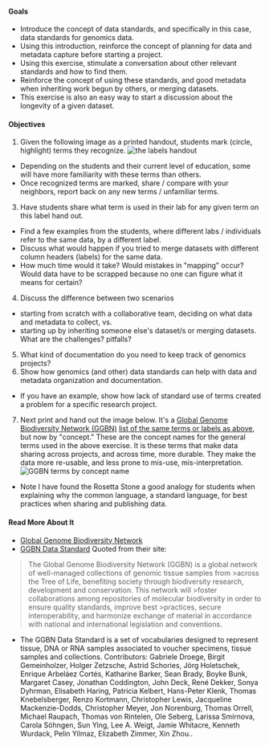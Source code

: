 #### Goals
* Introduce the concept of data standards, and specifically in this case, data standards for genomics data.
* Using this introduction, reinforce the concept of planning for data and metadata capture before starting a project.
* Using this exercise, stimulate a conversation about other relevant standards and how to find them.
* Reinforce the concept of using these standards, and good metadata when inheriting work begun by others, or merging datasets.
* This exercise is also an easy way to start a discussion about the longevity of a given dataset.

#### Objectives
1. Given the following image as a printed handout, students mark (circle, highlight) terms they recognize. ![the labels handout](https://cloud.githubusercontent.com/assets/2990155/6986653/689377b4-da0d-11e4-9272-e7c45a4b465b.png)
 * Depending on the students and their current level of education, some will have more familiarity with these terms than others.
  * Once recognized terms are marked, share / compare with your neighbors, report back on any new terms / unfamiliar terms.
3. Have students share what term is used in their lab for any given term on this label hand out.
 * Find a few examples from the students, where different labs / individuals refer to the same data, by a different label. 
  * Discuss what would happen if you tried to merge datasets with different column headers (labels) for the same data.
  * How much time would it take? Would mistakes in "mapping" occur? Would data have to be scrapped because no one can figure
  what it means for certain?
4. Discuss the difference between two scenarios
  * starting from scratch with a collaborative team, deciding on what data and metadata to collect, vs.
  * starting up by inheriting someone else's dataset/s or merging datasets. What are the challenges? pitfalls?
5. What kind of documentation do you need to keep track of genomics projects?
6. Show how genomics (and other) data standards can help with data and metadata organization and documentation.
  * If you have an example, show how lack of standard use of terms created a problem for a specific research project.
7. Next print and hand out the image below. It's a [Global Genome Biodiversity Network (GGBN)]([http://www.ggbn.org/) [list of the same terms or labels as above](http://terms.tdwg.org/wiki/GGBN_Data_Standard), but now by "concept." These are the concept names for the general terms used in the above exercise. It is these terms that make data sharing across projects, and across time, more durable. They make the data more re-usable, and less prone to mis-use, mis-interpretation.
 ![GGBN terms by concept name](https://cloud.githubusercontent.com/assets/2990155/6986656/6e8052be-da0d-11e4-9718-72fce5bfe155.PNG)
 * Note I have found the Rosetta Stone a good analogy for students when explaining why the common language, a standard language, for best practices when sharing and publishing data.

#### Read More About It
* [Global Genome Biodiversity Network](http://www.ggbn.org/)
* [GGBN Data Standard](http://terms.tdwg.org/wiki/GGBN_Data_Standard) Quoted from their site:
>The Global Genome Biodiversity Network (GGBN) is a global network of well-managed collections of genomic tissue samples from >across the Tree of Life, benefiting society through biodiversity research, development and conservation. This network will >foster collaborations among repositories of molecular biodiversity in order to ensure quality standards, improve best >practices, secure interoperability, and harmonize exchange of material in accordance with national and international legislation and conventions. 
* The GGBN Data Standard is a set of vocabularies designed to represent tissue, DNA or RNA samples associated to voucher specimens, tissue samples and collections. Contributors: Gabriele Droege, Birgit Gemeinholzer, Holger Zetzsche, Astrid Schories, Jörg Holetschek, Enrique Arbeláez Cortés, Katharine Barker, Sean Brady, Boyke Bunk, Margaret Casey, Jonathan Coddington, John Deck, René Dekker, Sonya Dyhrman, Elisabeth Haring, Patricia Kelbert, Hans-Peter Klenk, Thomas Knebelsberger, Renzo Kortmann, Christopher Lewis, Jacqueline Mackenzie-Dodds, Christopher Meyer, Jon Norenburg, Thomas Orrell, Michael Raupach, Thomas von Rintelen, Ole Seberg, Larissa Smirnova, Carola Söhngen, Sun Ying, Lee A. Weigt, Jamie Whitacre, Kenneth Wurdack, Pelin Yilmaz, Elizabeth Zimmer, Xin Zhou.. 
